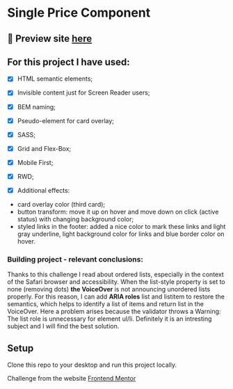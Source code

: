 
# Single Price Component

## 🎥 Preview site [here](https://szymonrojek.github.io/single-price-grid-component/)

## **For this project I have used:**
* [x] HTML semantic elements;
* [x] Invisible content just for Screen Reader users;
* [x] BEM naming;
* [x] Pseudo-element for card overlay;
* [x] SASS;
* [x] Grid and Flex-Box;
* [x] Mobile First;
* [x] RWD;

* [x] Additional effects: 
- card overlay color (third card);
- button transform: move it up on hover and move down on click (active status) with changing background color;
- styled links in the footer: added a nice color to mark these links and light gray underline, light background color for links and blue border color on hover.


### Building project - relevant conclusions:

Thanks to this challenge I read about ordered lists, especially in the context of the Safari browser and accessibility. When the list-style property is set to none (removing dots) **the VoiceOver** is not announcing unordered lists properly. For this reason, I can add **ARIA roles** list and listitem to restore the semantics, which helps to identify a list of items and return list in the VoiceOver. Here a problem arises because the validator throws a Warning: The list role is unnecessary for element ul/li. Definitely it is an intresting subject and I will find the best solution. 

## Setup

Clone this repo to your desktop and run this project locally.

Challenge from the website [Frontend Mentor](https://www.frontendmentor.io)